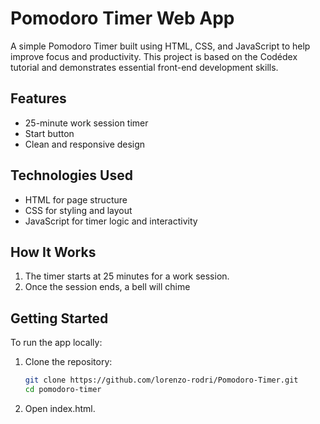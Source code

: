 # Pomodoro Timer Web App

A simple Pomodoro Timer built using HTML, CSS, and JavaScript to help improve focus and productivity. This project is based on the Codédex tutorial and demonstrates essential front-end development skills.

## Features

- 25-minute work session timer
- Start button
- Clean and responsive design

## Technologies Used

- HTML for page structure
- CSS for styling and layout
- JavaScript for timer logic and interactivity

## How It Works

1. The timer starts at 25 minutes for a work session.
2. Once the session ends, a bell will chime

## Getting Started

To run the app locally:

1. Clone the repository:
   ```bash
   git clone https://github.com/lorenzo-rodri/Pomodoro-Timer.git
   cd pomodoro-timer
2. Open index.html.
